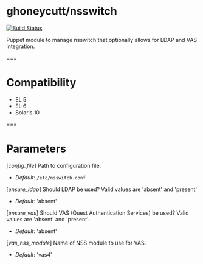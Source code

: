 # ghoneycutt/nsswitch #

[![Build Status](
https://api.travis-ci.org/ghoneycutt/puppet-module-nsswitch.png?branch=master)](https://travis-ci.org/ghoneycutt/puppet-module-nsswitch)

Puppet module to manage nsswitch that optionally allows for LDAP and VAS integration.

===

# Compatibility #
  * EL 5
  * EL 6
  * Solaris 10

===

# Parameters #
[*config_file*]
Path to configuration file.
- *Default*: `/etc/nsswitch.conf`

[*ensure_ldap*]
Should LDAP be used? Valid values are 'absent' and 'present'
- *Default*: 'absent'

[*ensure_vas*]
Should VAS (Quest Authentication Services) be used? Valid values are 'absent'
and 'present'.
- *Default*: 'absent'

[*vas_nss_module*]
Name of NSS module to use for VAS.
- *Default*: 'vas4'

